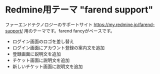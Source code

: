 # Redmine用テーマ "farend support"

ファーエンドテクノロジーのサポートサイト https://my.redmine.jp/farend-support/ 用のテーマです。farend fancyがベースです。


* ログイン画面のロゴを差し替え
* ログイン画面にアカウント登録の案内文を追加
* 登録画面に説明文を追加
* チケット画面に説明文を追加
* 新しいチケット画面に説明文を追加
